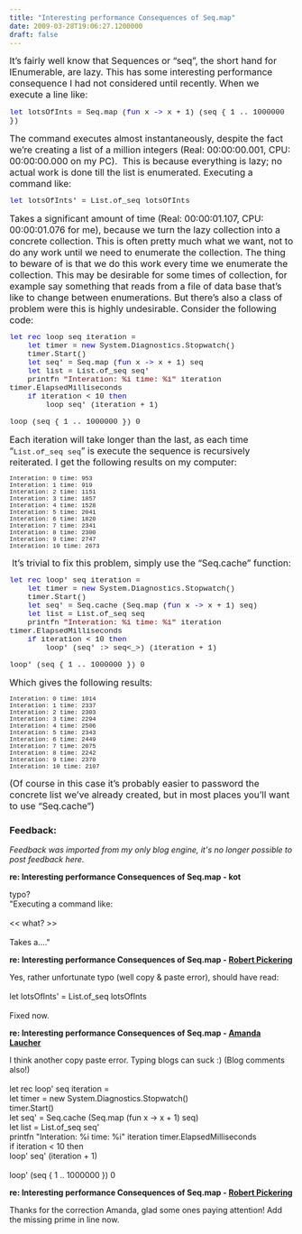```yaml
---
title: "Interesting performance Consequences of Seq.map"
date: 2009-03-28T19:06:27.1200000
draft: false
---
```


<p style="MARGIN: 0cm 0cm 10pt" class="MsoNormal"><font size="3">It’s fairly well know that Sequences or “seq”, the short hand for IEnumerable, are lazy. This has some interesting performance consequence I had not considered until recently. When we execute a line like:</font></p>
<p style="MARGIN: 0cm 0cm 10pt" class="MsoNormal"><span style="LINE-HEIGHT: 115%; FONT-FAMILY: &quot;Courier New&quot;; COLOR: blue; FONT-SIZE: 10pt; mso-no-proof: yes">let</span><span style="LINE-HEIGHT: 115%; FONT-FAMILY: &quot;Courier New&quot;; FONT-SIZE: 10pt; mso-no-proof: yes"> lotsOfInts = Seq.map (<span style="COLOR: blue">fun</span> x <span style="COLOR: blue">-&gt;</span> x + 1) (seq { 1 .. 1000000 })</span></p>
<p style="MARGIN: 0cm 0cm 10pt" class="MsoNormal"><font size="3">The command executes almost instantaneously, despite the fact we’re creating a list of a million integers (Real: 00:00:00.001, CPU: 00:00:00.000 on my PC). <span style="mso-spacerun: yes"> </span>This is because everything is lazy; no actual work is done till the list is enumerated. Executing a command like: </font></p>
<p style="MARGIN: 0cm 0cm 10pt" class="MsoNormal"><span style="LINE-HEIGHT: 115%; FONT-FAMILY: &quot;Courier New&quot;; COLOR: blue; FONT-SIZE: 10pt; mso-no-proof: yes">let</span><span style="LINE-HEIGHT: 115%; FONT-FAMILY: &quot;Courier New&quot;; FONT-SIZE: 10pt; mso-no-proof: yes"> lotsOfInts' = List.of_seq lotsOfInts</span></p>
<p style="MARGIN: 0cm 0cm 10pt" class="MsoNormal"><font size="3">Takes a significant amount of time (Real: 00:00:01.107, CPU: 00:00:01.076 for me), because we turn the lazy collection into a concrete collection. This is often pretty much what we want, not to do any work until we need to enumerate the collection. The thing to beware of is that we do this work every time we enumerate the collection. This may be desirable for some times of collection, for example say something that reads from a file of data base that’s like to change between enumerations. But there’s also a class of problem were this is highly undesirable. Consider the following code:</font></p>
<p style="LINE-HEIGHT: normal; MARGIN: 0cm 0cm 0pt; mso-layout-grid-align: none" class="MsoNormal"><span style="FONT-FAMILY: &quot;Courier New&quot;; COLOR: blue; FONT-SIZE: 10pt; mso-no-proof: yes">let</span><span style="FONT-FAMILY: &quot;Courier New&quot;; FONT-SIZE: 10pt; mso-no-proof: yes"> <span style="COLOR: blue">rec</span> loop seq iteration =<o:p /></span></p>
<p style="LINE-HEIGHT: normal; MARGIN: 0cm 0cm 0pt; mso-layout-grid-align: none" class="MsoNormal"><span style="FONT-FAMILY: &quot;Courier New&quot;; FONT-SIZE: 10pt; mso-no-proof: yes"><span style="mso-spacerun: yes">    </span><span style="COLOR: blue">let</span> timer = <span style="COLOR: blue">new</span> System.Diagnostics.Stopwatch()<o:p /></span></p>
<p style="LINE-HEIGHT: normal; MARGIN: 0cm 0cm 0pt; mso-layout-grid-align: none" class="MsoNormal"><span style="FONT-FAMILY: &quot;Courier New&quot;; FONT-SIZE: 10pt; mso-no-proof: yes"><span style="mso-spacerun: yes">    </span>timer.Start()<o:p /></span></p>
<p style="LINE-HEIGHT: normal; MARGIN: 0cm 0cm 0pt; mso-layout-grid-align: none" class="MsoNormal"><span style="FONT-FAMILY: &quot;Courier New&quot;; FONT-SIZE: 10pt; mso-no-proof: yes"><span style="mso-spacerun: yes">    </span><span style="COLOR: blue">let</span> seq' = Seq.map (<span style="COLOR: blue">fun</span> x <span style="COLOR: blue">-&gt;</span> x + 1) seq<o:p /></span></p>
<p style="LINE-HEIGHT: normal; MARGIN: 0cm 0cm 0pt; mso-layout-grid-align: none" class="MsoNormal"><span style="FONT-FAMILY: &quot;Courier New&quot;; FONT-SIZE: 10pt; mso-no-proof: yes"><span style="mso-spacerun: yes">    </span><span style="COLOR: blue">let</span> list = List.of_seq seq'<o:p /></span></p>
<p style="LINE-HEIGHT: normal; MARGIN: 0cm 0cm 0pt; mso-layout-grid-align: none" class="MsoNormal"><span style="FONT-FAMILY: &quot;Courier New&quot;; FONT-SIZE: 10pt; mso-no-proof: yes"><span style="mso-spacerun: yes">    </span>printfn <span style="COLOR: maroon">"Interation: %i time: %i"</span> iteration timer.ElapsedMilliseconds<o:p /></span></p>
<p style="LINE-HEIGHT: normal; MARGIN: 0cm 0cm 0pt; mso-layout-grid-align: none" class="MsoNormal"><span style="FONT-FAMILY: &quot;Courier New&quot;; FONT-SIZE: 10pt; mso-no-proof: yes"><span style="mso-spacerun: yes">    </span><span style="COLOR: blue">if</span> iteration &lt; 10 <span style="COLOR: blue">then<o:p /></span></span></p>
<p style="LINE-HEIGHT: normal; MARGIN: 0cm 0cm 0pt; mso-layout-grid-align: none" class="MsoNormal"><span style="FONT-FAMILY: &quot;Courier New&quot;; FONT-SIZE: 10pt; mso-no-proof: yes"><span style="mso-spacerun: yes">        </span>loop seq' (iteration + 1)<o:p /></span></p>
<p style="LINE-HEIGHT: normal; MARGIN: 0cm 0cm 0pt; mso-layout-grid-align: none" class="MsoNormal"><span style="FONT-FAMILY: &quot;Courier New&quot;; FONT-SIZE: 10pt; mso-no-proof: yes"><o:p> </o:p></span></p>
<p style="MARGIN: 0cm 0cm 10pt" class="MsoNormal"><span style="LINE-HEIGHT: 115%; FONT-FAMILY: &quot;Courier New&quot;; FONT-SIZE: 10pt; mso-no-proof: yes">loop (seq { 1 .. 1000000 }) 0</span></p>
<p style="MARGIN: 0cm 0cm 10pt" class="MsoNormal"><font size="3">Each iteration will take longer than the last, as each time “</font><span style="LINE-HEIGHT: 115%; FONT-FAMILY: &quot;Courier New&quot;; FONT-SIZE: 10pt; mso-no-proof: yes">List.of_seq seq</span><font size="3">” is execute the sequence is recursively reiterated. I get the following results on my computer:</font></p>
<p style="LINE-HEIGHT: normal; MARGIN: 0cm 0cm 0pt; mso-layout-grid-align: none" class="MsoNormal"><span style="FONT-FAMILY: &quot;Courier New&quot;; FONT-SIZE: 8pt; mso-no-proof: yes">Interation: 0 time: 953<o:p /></span></p>
<p style="LINE-HEIGHT: normal; MARGIN: 0cm 0cm 0pt; mso-layout-grid-align: none" class="MsoNormal"><span style="FONT-FAMILY: &quot;Courier New&quot;; FONT-SIZE: 8pt; mso-no-proof: yes">Interation: 1 time: 919<o:p /></span></p>
<p style="LINE-HEIGHT: normal; MARGIN: 0cm 0cm 0pt; mso-layout-grid-align: none" class="MsoNormal"><span style="FONT-FAMILY: &quot;Courier New&quot;; FONT-SIZE: 8pt; mso-no-proof: yes">Interation: 2 time: 1151<o:p /></span></p>
<p style="LINE-HEIGHT: normal; MARGIN: 0cm 0cm 0pt; mso-layout-grid-align: none" class="MsoNormal"><span style="FONT-FAMILY: &quot;Courier New&quot;; FONT-SIZE: 8pt; mso-no-proof: yes">Interation: 3 time: 1857<o:p /></span></p>
<p style="LINE-HEIGHT: normal; MARGIN: 0cm 0cm 0pt; mso-layout-grid-align: none" class="MsoNormal"><span style="FONT-FAMILY: &quot;Courier New&quot;; FONT-SIZE: 8pt; mso-no-proof: yes">Interation: 4 time: 1528<o:p /></span></p>
<p style="LINE-HEIGHT: normal; MARGIN: 0cm 0cm 0pt; mso-layout-grid-align: none" class="MsoNormal"><span style="FONT-FAMILY: &quot;Courier New&quot;; FONT-SIZE: 8pt; mso-no-proof: yes">Interation: 5 time: 2041<o:p /></span></p>
<p style="LINE-HEIGHT: normal; MARGIN: 0cm 0cm 0pt; mso-layout-grid-align: none" class="MsoNormal"><span style="FONT-FAMILY: &quot;Courier New&quot;; FONT-SIZE: 8pt; mso-no-proof: yes">Interation: 6 time: 1820<o:p /></span></p>
<p style="LINE-HEIGHT: normal; MARGIN: 0cm 0cm 0pt; mso-layout-grid-align: none" class="MsoNormal"><span style="FONT-FAMILY: &quot;Courier New&quot;; FONT-SIZE: 8pt; mso-no-proof: yes">Interation: 7 time: 2341<o:p /></span></p>
<p style="LINE-HEIGHT: normal; MARGIN: 0cm 0cm 0pt; mso-layout-grid-align: none" class="MsoNormal"><span style="FONT-FAMILY: &quot;Courier New&quot;; FONT-SIZE: 8pt; mso-no-proof: yes">Interation: 8 time: 2300<o:p /></span></p>
<p style="LINE-HEIGHT: normal; MARGIN: 0cm 0cm 0pt; mso-layout-grid-align: none" class="MsoNormal"><span style="FONT-FAMILY: &quot;Courier New&quot;; FONT-SIZE: 8pt; mso-no-proof: yes">Interation: 9 time: 2747<o:p /></span></p>
<p style="MARGIN: 0cm 0cm 10pt" class="MsoNormal"><span style="LINE-HEIGHT: 115%; FONT-FAMILY: &quot;Courier New&quot;; FONT-SIZE: 8pt; mso-no-proof: yes">Interation: 10 time: 2673</span></p>
<p style="MARGIN: 0cm 0cm 10pt" class="MsoNormal"><font size="3"><span style="mso-spacerun: yes"> </span>It’s trivial to fix this problem, simply use the “Seq.cache” function:</font></p>
<p style="LINE-HEIGHT: normal; MARGIN: 0cm 0cm 0pt; mso-layout-grid-align: none" class="MsoNormal"><span style="FONT-FAMILY: &quot;Courier New&quot;; COLOR: blue; FONT-SIZE: 10pt; mso-no-proof: yes">let</span><span style="FONT-FAMILY: &quot;Courier New&quot;; FONT-SIZE: 10pt; mso-no-proof: yes"> <span style="COLOR: blue">rec</span> loop' seq iteration =<o:p /></span></p>
<p style="LINE-HEIGHT: normal; MARGIN: 0cm 0cm 0pt; mso-layout-grid-align: none" class="MsoNormal"><span style="FONT-FAMILY: &quot;Courier New&quot;; FONT-SIZE: 10pt; mso-no-proof: yes"><span style="mso-spacerun: yes">    </span><span style="COLOR: blue">let</span> timer = <span style="COLOR: blue">new</span> System.Diagnostics.Stopwatch()<o:p /></span></p>
<p style="LINE-HEIGHT: normal; MARGIN: 0cm 0cm 0pt; mso-layout-grid-align: none" class="MsoNormal"><span style="FONT-FAMILY: &quot;Courier New&quot;; FONT-SIZE: 10pt; mso-no-proof: yes"><span style="mso-spacerun: yes">    </span>timer.Start()<o:p /></span></p>
<p style="LINE-HEIGHT: normal; MARGIN: 0cm 0cm 0pt; mso-layout-grid-align: none" class="MsoNormal"><span style="FONT-FAMILY: &quot;Courier New&quot;; FONT-SIZE: 10pt; mso-no-proof: yes"><span style="mso-spacerun: yes">    </span><span style="COLOR: blue">let</span> seq' = Seq.cache (Seq.map (<span style="COLOR: blue">fun</span> x <span style="COLOR: blue">-&gt;</span> x + 1) seq)<o:p /></span></p>
<p style="LINE-HEIGHT: normal; MARGIN: 0cm 0cm 0pt; mso-layout-grid-align: none" class="MsoNormal"><span style="FONT-FAMILY: &quot;Courier New&quot;; FONT-SIZE: 10pt; mso-no-proof: yes"><span style="mso-spacerun: yes">    </span><span style="COLOR: blue">let</span> list = List.of_seq seq<o:p /></span></p>
<p style="LINE-HEIGHT: normal; MARGIN: 0cm 0cm 0pt; mso-layout-grid-align: none" class="MsoNormal"><span style="FONT-FAMILY: &quot;Courier New&quot;; FONT-SIZE: 10pt; mso-no-proof: yes"><span style="mso-spacerun: yes">    </span>printfn <span style="COLOR: maroon">"Interation: %i time: %i"</span> iteration timer.ElapsedMilliseconds<o:p /></span></p>
<p style="LINE-HEIGHT: normal; MARGIN: 0cm 0cm 0pt; mso-layout-grid-align: none" class="MsoNormal"><span style="FONT-FAMILY: &quot;Courier New&quot;; FONT-SIZE: 10pt; mso-no-proof: yes"><span style="mso-spacerun: yes">    </span><span style="COLOR: blue">if</span> iteration &lt; 10 <span style="COLOR: blue">then<o:p /></span></span></p>
<p style="LINE-HEIGHT: normal; MARGIN: 0cm 0cm 0pt; mso-layout-grid-align: none" class="MsoNormal"><span style="FONT-FAMILY: &quot;Courier New&quot;; FONT-SIZE: 10pt; mso-no-proof: yes"><span style="mso-spacerun: yes">        </span>loop' (seq' :&gt; seq&lt;_&gt;) (iteration + 1)<o:p /></span></p>
<p style="LINE-HEIGHT: normal; MARGIN: 0cm 0cm 0pt; mso-layout-grid-align: none" class="MsoNormal"><span style="FONT-FAMILY: &quot;Courier New&quot;; FONT-SIZE: 10pt; mso-no-proof: yes"><o:p> </o:p></span></p>
<p style="MARGIN: 0cm 0cm 10pt" class="MsoNormal"><span style="LINE-HEIGHT: 115%; FONT-FAMILY: &quot;Courier New&quot;; FONT-SIZE: 10pt; mso-no-proof: yes">loop' (seq { 1 .. 1000000 }) 0</span></p>
<p style="MARGIN: 0cm 0cm 10pt" class="MsoNormal"><font size="3">Which gives the following results:</font></p>
<p style="LINE-HEIGHT: normal; MARGIN: 0cm 0cm 0pt; mso-layout-grid-align: none" class="MsoNormal"><span style="FONT-FAMILY: &quot;Courier New&quot;; FONT-SIZE: 8pt; mso-no-proof: yes">Interation: 0 time: 1014<o:p /></span></p>
<p style="LINE-HEIGHT: normal; MARGIN: 0cm 0cm 0pt; mso-layout-grid-align: none" class="MsoNormal"><span style="FONT-FAMILY: &quot;Courier New&quot;; FONT-SIZE: 8pt; mso-no-proof: yes">Interation: 1 time: 2337<o:p /></span></p>
<p style="LINE-HEIGHT: normal; MARGIN: 0cm 0cm 0pt; mso-layout-grid-align: none" class="MsoNormal"><span style="FONT-FAMILY: &quot;Courier New&quot;; FONT-SIZE: 8pt; mso-no-proof: yes">Interation: 2 time: 2303<o:p /></span></p>
<p style="LINE-HEIGHT: normal; MARGIN: 0cm 0cm 0pt; mso-layout-grid-align: none" class="MsoNormal"><span style="FONT-FAMILY: &quot;Courier New&quot;; FONT-SIZE: 8pt; mso-no-proof: yes">Interation: 3 time: 2294<o:p /></span></p>
<p style="LINE-HEIGHT: normal; MARGIN: 0cm 0cm 0pt; mso-layout-grid-align: none" class="MsoNormal"><span style="FONT-FAMILY: &quot;Courier New&quot;; FONT-SIZE: 8pt; mso-no-proof: yes">Interation: 4 time: 2506<o:p /></span></p>
<p style="LINE-HEIGHT: normal; MARGIN: 0cm 0cm 0pt; mso-layout-grid-align: none" class="MsoNormal"><span style="FONT-FAMILY: &quot;Courier New&quot;; FONT-SIZE: 8pt; mso-no-proof: yes">Interation: 5 time: 2343<o:p /></span></p>
<p style="LINE-HEIGHT: normal; MARGIN: 0cm 0cm 0pt; mso-layout-grid-align: none" class="MsoNormal"><span style="FONT-FAMILY: &quot;Courier New&quot;; FONT-SIZE: 8pt; mso-no-proof: yes">Interation: 6 time: 2449<o:p /></span></p>
<p style="LINE-HEIGHT: normal; MARGIN: 0cm 0cm 0pt; mso-layout-grid-align: none" class="MsoNormal"><span style="FONT-FAMILY: &quot;Courier New&quot;; FONT-SIZE: 8pt; mso-no-proof: yes">Interation: 7 time: 2075<o:p /></span></p>
<p style="LINE-HEIGHT: normal; MARGIN: 0cm 0cm 0pt; mso-layout-grid-align: none" class="MsoNormal"><span style="FONT-FAMILY: &quot;Courier New&quot;; FONT-SIZE: 8pt; mso-no-proof: yes">Interation: 8 time: 2242<o:p /></span></p>
<p style="LINE-HEIGHT: normal; MARGIN: 0cm 0cm 0pt; mso-layout-grid-align: none" class="MsoNormal"><span style="FONT-FAMILY: &quot;Courier New&quot;; FONT-SIZE: 8pt; mso-no-proof: yes">Interation: 9 time: 2370<o:p /></span></p>
<p style="MARGIN: 0cm 0cm 10pt" class="MsoNormal"><span style="LINE-HEIGHT: 115%; FONT-FAMILY: &quot;Courier New&quot;; FONT-SIZE: 8pt; mso-no-proof: yes">Interation: 10 time: 2107</span></p>
<p style="MARGIN: 0cm 0cm 10pt" class="MsoNormal"><font size="3">(Of course in this case it’s probably easier to password the concrete list we’ve already created, but in most places you’ll want to use “Seq.cache”)</font></p>

### Feedback:

*Feedback was imported from my only blog engine, it's no longer possible to post feedback here.*

**re: Interesting performance Consequences of Seq.map - kot**

typo?<br />&quot;Executing a command like:<br /><br />&lt;&lt; what? &gt;&gt;<br /><br />Takes a....&quot;

**re: Interesting performance Consequences of Seq.map - [Robert Pickering](http://strangelights.com/blog/Default.aspx)**

Yes, rather unfortunate typo (well copy &amp; paste error), should have read:<br /><br />let lotsOfInts' = List.of_seq lotsOfInts<br /><br />Fixed now.

**re: Interesting performance Consequences of Seq.map - [Amanda Laucher](http://pandamonial.com/)**

I think another copy paste error. Typing blogs can suck :) (Blog comments also!)<br /><br />let rec loop' seq iteration =<br />    let timer = new System.Diagnostics.Stopwatch()<br />    timer.Start()<br />    let seq' = Seq.cache (Seq.map (fun x -&gt; x + 1) seq)<br />    let list = List.of_seq seq'<br />    printfn &quot;Interation: %i time: %i&quot; iteration timer.ElapsedMilliseconds<br />    if iteration &lt; 10 then<br />        loop' seq' (iteration + 1)<br /><br />loop' (seq { 1 .. 1000000 }) 0

**re: Interesting performance Consequences of Seq.map - [Robert Pickering](http://strangelights.com/blog/Default.aspx)**

Thanks for the correction Amanda, glad some ones paying attention! Add the missing prime in line now.


